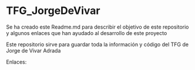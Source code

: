 # TFG_JorgeDeVivar

Se ha creado este Readme.md para describir el objetivo de este repositorio y algunos enlaces que han ayudado al desarrollo de este proyecto

Este repositorio sirve para guardar toda la información y código del TFG de Jorge de Vivar Adrada

Enlaces:
